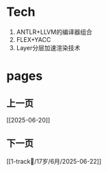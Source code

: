 # Tech
1. ANTLR+LLVM的编译器组合
2. FLEX+YACC
3. Layer分层加速渲染技术

# pages

## 上一页
[[2025-06-20]]

## 下一页
[[1-track👻/17岁/6月/2025-06-22]]